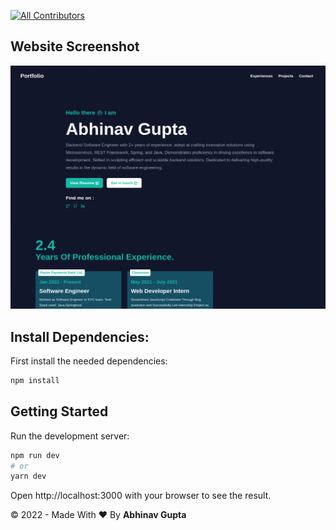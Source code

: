 
[![All Contributors](https://img.shields.io/badge/all_contributors-1-orange.svg?style=flat-square)](#contributors-)

<!-- ALL-CONTRIBUTORS-BADGE:END -->

## Website Screenshot
<img src="./Port.png" alt="Software-Developer-Portfolio-Screenshot" />

## Install Dependencies:
First install the needed dependencies:
```bash
npm install
```

## Getting Started
Run the development server:

```bash
npm run dev
# or
yarn dev
```

Open http://localhost:3000 with your browser to see the result.

&copy; 2022 - Made With ❤️ By <b>Abhinav Gupta</b>
